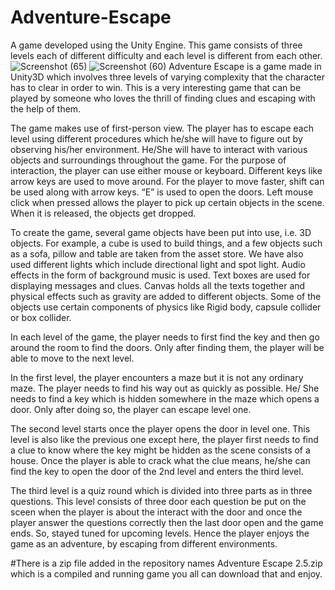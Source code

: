 # Adventure-Escape
A game developed using the Unity Engine. This game consists of three levels each of different difficulty and each level is different from each other.
![Screenshot (65)](https://user-images.githubusercontent.com/46192924/82460387-b810a980-9ad6-11ea-82f8-f98bcce89e60.png)
![Screenshot (60)](https://user-images.githubusercontent.com/46192924/82460457-cc54a680-9ad6-11ea-9eb0-aef1faf24cf1.png)
Adventure Escape is a game made in Unity3D which involves three levels of varying complexity that the character has to clear in order to win. This is a very interesting game that can be played by someone who loves the thrill of finding clues and escaping with the help of them.

The game makes use of first-person view. The player has to escape each level using different procedures which he/she will have to figure out by observing his/her environment. He/She will have to interact with various objects and surroundings throughout the game. For the purpose of interaction, the player can use either mouse or keyboard. Different keys like arrow keys are used to move around. For the player to move faster, shift can be used along with arrow keys. “E” is used to open the doors. Left mouse click when pressed allows the
player to pick up certain objects in the scene. When it is released, the objects get dropped.

To create the game, several game objects have been put into use, i.e. 3D objects. For example, a cube is used to build things, and a few objects such as a sofa, pillow and table are taken from the asset store. We have also used different lights which include directional light and spot light. Audio effects in the form of background music is used. Text boxes are used for displaying messages and clues. Canvas holds all the texts together and physical effects such as gravity are added to different objects. Some of the objects use certain components of physics like Rigid body, capsule collider or box collider.

In each level of the game, the player needs to first find the key and then go around the room to find the doors. Only after finding them, the player will be able to move to the next level. 

In the first level, the player encounters a maze but it is not any ordinary maze. The player needs to find his way out as quickly as possible. He/ She needs to find a key which is hidden somewhere in the maze which opens a door. Only after doing so, the player can escape level one. 

The second level starts once the player opens the door in level one. This level is also like the previous one except here, the player first needs to find a clue to know where the key might be hidden as the scene consists of a house. Once the player is able to crack what the clue means, he/she can find the key to open the door of the 2nd level and enters the third level.

The third level is a quiz round which is divided into three parts as in three questions. This level consists of three door each question be put on the sceen when the player is about the interact with the door and once the player answer the questions correctly then the last door open and the game ends.
So, stayed tuned for upcoming levels. Hence the player enjoys the game as an adventure, by escaping from different environments.

#There is a zip file added in the repository names Adventure Escape 2.5.zip which is a compiled and running game you all can download that and enjoy.
